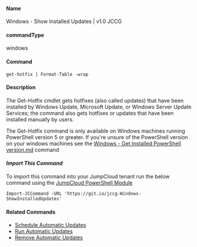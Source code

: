 #### Name

Windows - Show Installed Updates | v1.0 JCCG


#### commandType

windows

#### Command

```
get-hotfix | Format-Table -wrap
```

#### Description

The Get-Hotfix cmdlet gets hotfixes (also called updates) that have been installed by Windows Update, Microsoft Update, or Windows Server Update Services; the command also gets hotfixes or updates that have been installed manually by users.

The Get-Hotfix command is only available on Windows machines running PowerShell version 5 or greater. If you're unsure of the PowerShell version on your windows machines see the [Windows - Get Installed PowerShell version.md](https://github.com/TheJumpCloud/support/blob/master/PowerShell/JumpCloud%20Commands%20Gallery/Windows%20Commands/Windows%20-%20Get%20Installed%20PowerShell%20version.md) command

#### *Import This Command*

To import this command into your JumpCloud tenant run the below command using the [JumpCloud PowerShell Module](https://github.com/TheJumpCloud/support/wiki/Installing-the-JumpCloud-PowerShell-Module)

```
Import-JCCommand -URL 'https://git.io/jccg-Windows-ShowInstalledUpdates'
```

#### Related Commands
- [Schedule Automatic Updates](https://github.com/TheJumpCloud/support/blob/master/PowerShell/JumpCloud%20Commands%20Gallery/Windows%20Commands/Windows%20Updates/Windows%20-%20Schedule%20Automatic%20Updates.md)
- [Run Automatic Updates](https://github.com/TheJumpCloud/support/blob/master/PowerShell/JumpCloud%20Commands%20Gallery/Windows%20Commands/Windows%20Updates/Windows%20-%20Run%20Automatic%20Updates.md)
- [Remove Automatic Updates](https://github.com/TheJumpCloud/support/blob/master/PowerShell/JumpCloud%20Commands%20Gallery/Windows%20Commands/Windows%20Updates/Windows%20-%20Remove%20Automatic%20Updates.md)
